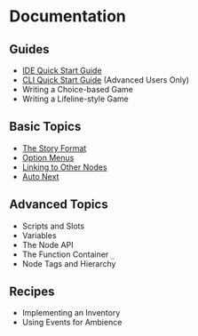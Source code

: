 
# Documentation

## Guides

* [IDE Quick Start Guide](guides/quick-start-ide/index.md)
* [CLI Quick Start Guide](guides/quick-start-cli/index.md) (Advanced Users Only)
* Writing a Choice-based Game
* Writing a Lifeline-style Game

## Basic Topics

* [The Story Format](topics/story-format.md)
* [Option Menus](topics/option-menus.md)
* [Linking to Other Nodes](topics/links.md)
* [Auto Next](topics/auto-next.md)

## Advanced Topics

* Scripts and Slots
* Variables
* The Node API
* The Function Container `_`
* Node Tags and Hierarchy

## Recipes

* Implementing an Inventory
* Using Events for Ambience

